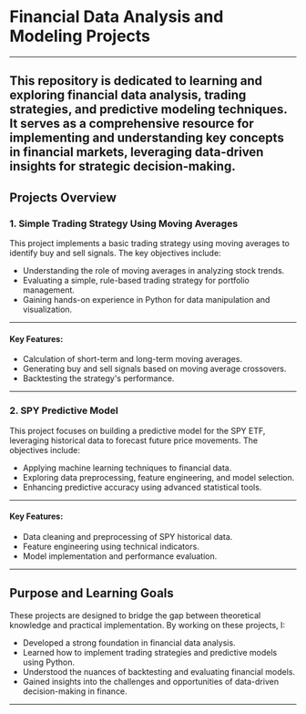 # Financial Data Analysis and Modeling Projects  
---
This repository is dedicated to learning and exploring financial data analysis, trading strategies, and predictive modeling techniques. It serves as a comprehensive resource for implementing and understanding key concepts in financial markets, leveraging data-driven insights for strategic decision-making.  
---
## Projects Overview  

### 1. **Simple Trading Strategy Using Moving Averages**  
This project implements a basic trading strategy using moving averages to identify buy and sell signals. The key objectives include:  
- Understanding the role of moving averages in analyzing stock trends.  
- Evaluating a simple, rule-based trading strategy for portfolio management.  
- Gaining hands-on experience in Python for data manipulation and visualization.  
---
#### Key Features:  
- Calculation of short-term and long-term moving averages.  
- Generating buy and sell signals based on moving average crossovers.  
- Backtesting the strategy's performance.  
---
### 2. **SPY Predictive Model**  
This project focuses on building a predictive model for the SPY ETF, leveraging historical data to forecast future price movements. The objectives include:  
- Applying machine learning techniques to financial data.  
- Exploring data preprocessing, feature engineering, and model selection.  
- Enhancing predictive accuracy using advanced statistical tools.  
---
#### Key Features:  
- Data cleaning and preprocessing of SPY historical data.  
- Feature engineering using technical indicators.  
- Model implementation and performance evaluation.  
---
## Purpose and Learning Goals  

These projects are designed to bridge the gap between theoretical knowledge and practical implementation. By working on these projects, I:  
- Developed a strong foundation in financial data analysis.  
- Learned how to implement trading strategies and predictive models using Python.  
- Understood the nuances of backtesting and evaluating financial models.  
- Gained insights into the challenges and opportunities of data-driven decision-making in finance.  
---
